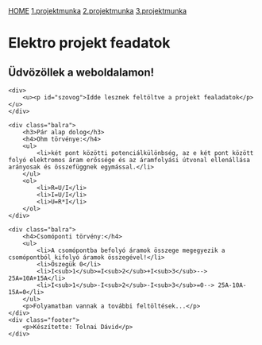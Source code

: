 <!DOCTYPE html>
<html lang="hu">
<head>
    <meta charset="UTF-8">
    <meta name="viewport" content="width=device-width, initial-scale=1.0">
    <title>Projektmunkák</title>
    <link rel="stylesheet" href="elektro.css">

</head>
<div class="sidebar">
    <nav>
        <a class="active" href="">HOME</a>
        <a href="1.proji.html">1.projektmunka</a>
        <a href="">2.projektmunka</a>
        <a href="">3.projektmunka</a>
    </nav> 
</div>
<body>
    <h1>Elektro projekt feadatok</h1>
    <h2>Üdvözöllek a weboldalamon!</h2>
 
    <div>
        <u><p id="szovog">Idde lesznek feltöltve a projekt fealadatok</p></u>
    </div>

    <div class="balra">
        <h3>Pár alap dolog</h3>
        <h4>Ohm törvénye:</h4>
        <ul>
            <li>két pont közötti potenciálkülönbség, az e két pont között folyó elektromos áram erőssége és az áramfolyási útvonal ellenállása arányosak és összefüggnek egymással.</li>
        </ul>
        <ol>
            <li>R=U/I</li>
            <li>I=U/I</li>
            <li>U=R*I</li>
        </ol>
    </div>

    <div class="balra">
        <h4>Csomóponti törvény:</h4>
        <ul>
            <li>A csomópontba befolyó áramok összege megegyezik a csomópontból kifolyó áramok összegével!</li>
            <li>Öszegük 0</li>
            <li>I<sub>1</sub>=I<sub>2</sub>+I<sub>3</sub>--> 25A=10A+15A</li>
            <li>I<sub>1</sub>-I<sub>2</sub>-I<sub>3</sub>=0--> 25A-10A-15A=0</li>
        </ul>
        <p>Folyamatban vannak a további feltöltések...</p>
    </div>
    <div class="footer">
        <p>Készítette: Tolnai Dávid</p>
    </div>
</body>
</html>
